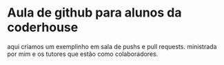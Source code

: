 # Aula de github para alunos da coderhouse
aqui criamos um exemplinho em sala de pushs e pull requests.
ministrada por mim e os tutores que estão como colaboradores.


